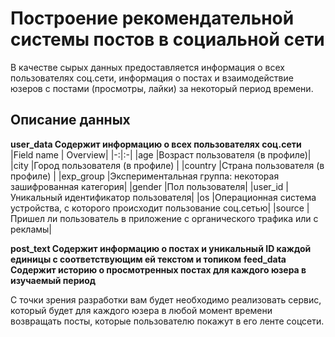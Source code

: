 # Построение рекомендательной системы постов в социальной сети
В качестве сырых данных предоставляется информация о всех пользователях соц.сети, информация о постах и взаимодействие юзеров с постами (просмотры, лайки) за некоторый период времени.

## Описание данных
**user_data Cодержит информацию о всех пользователях соц.сети**
|Field name	| Overview|
|-:|:-|
|age	      |Возраст пользователя (в профиле)|
|city	      |Город пользователя (в профиле)  |
|country	  |Страна пользователя (в профиле) |
|exp_group	|Экспериментальная группа: некоторая зашифрованная категория|
|gender	    |Пол пользователя|
|user_id	  |Уникальный идентификатор пользователя|
|os	        |Операционная система устройства, с которого происходит пользование соц.сетью|
|source	    |Пришел ли пользователь в приложение с органического трафика или с рекламы|




**post_text Содержит информацию о постах и уникальный ID каждой единицы с соответствующим ей текстом и топиком**
**feed_data Содержит историю о просмотренных постах для каждого юзера в изучаемый период**
 
С точки зрения разработки вам будет необходимо реализовать сервис, который будет для каждого юзера в любой момент времени возвращать посты, которые пользователю покажут в его ленте соцсети.
